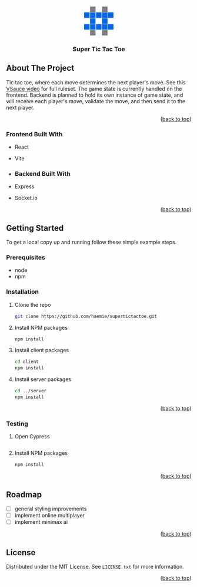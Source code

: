 <a name="readme-top"></a>

<!-- PROJECT LOGO -->
<br />
<div align="center">
  <a href="https://github.com/haemie/supertictactoe">
    <img src="client/public/logo.png" alt="Logo" width="80" height="80">
  </a>

  <h3 align="center">Super Tic Tac Toe</h3>
</div>

<!-- ABOUT THE PROJECT -->

## About The Project

Tic tac toe, where each move determines the next player's move. See this [VSauce video](https://www.youtube.com/shorts/_Na3a1ZrX7c) for full ruleset.
The game state is currently handled on the frontend. Backend is planned to hold its own instance of game state, and will receive each player's move, validate the move, and then send it to the next player.

<p align="right">(<a href="#readme-top">back to top</a>)</p>

### Frontend Built With

- React
- Vite

- ### Backend Built With

- Express
- Socket.io

<p align="right">(<a href="#readme-top">back to top</a>)</p>

<!-- GETTING STARTED -->

## Getting Started

To get a local copy up and running follow these simple example steps.

### Prerequisites

- node
- npm

### Installation

1. Clone the repo
   ```sh
   git clone https://github.com/haemie/supertictactoe.git
   ```
2. Install NPM packages
   ```sh
   npm install
   ```

3. Install client packages
   ```sh
   cd client
   npm install
   ```
   
4. Install server packages
   ```sh
   cd ../server
   npm install
   ```

<p align="right">(<a href="#readme-top">back to top</a>)</p>

### Testing

1. Open Cypress

   ```npx cypress open

   ```

2. Install NPM packages
   ```sh
   npm install
   ```

<p align="right">(<a href="#readme-top">back to top</a>)</p>

<!-- ROADMAP -->

## Roadmap

- [ ] general styling improvements
- [ ] implement online multiplayer
- [ ] implement minimax ai

<p align="right">(<a href="#readme-top">back to top</a>)</p>

<!-- LICENSE -->

## License

Distributed under the MIT License. See `LICENSE.txt` for more information.

<p align="right">(<a href="#readme-top">back to top</a>)</p>

